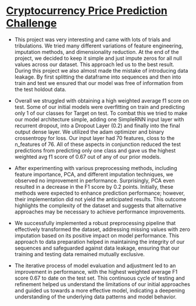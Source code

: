 # [Cryptocurrency Price Prediction Challenge](https://bitgrit.net/competition/20)

*   This project was very interesting and came with lots of trials and tribulations. We tried many different variations of feature engineering, imputation methods, and dimensionality reduction. At the end of the project, we decided to keep it simple and just impute zeros for all null values across our dataset. This approach led us to the best result. During this project we also almost made the mistake of introducing data leakage. By first splitting the dataframe into sequences and then into train and test we ensured that our model was free of information from the test holdout data.

*   Overall we struggled with obtaining a high weighted average f1 score on test. Some of our initial models were overfitting on train and predicting only 1 of our classes for Target on test. To combat this we tried to make our model architecture simple, adding one SimpleRNN input layer with recurrent dropout, into a Dropout Layer (0.2) and finally into the final output dense layer. We utilized the adam optimizer and binary crossentropy for loss. Our input layer had 70 features, closs to the n_features of 76. All of these aspects in conjunction reduced the test predictions from predicting only one class and gave us the highest weighted avg f1 score of 0.67 out of any of our prior models.

* After experimenting with various preprocessing methods, including feature importance, PCA, and different imputation techniques, we observed no improvement in performance. Surprisingly, PCA even resulted in a decrease in the F1 score by 0.2 points. Initially, these methods were expected to enhance prediction performance; however, their implementation did not yield the anticipated results. This outcome highlights the complexity of the dataset and suggests that alternative approaches may be necessary to achieve performance improvements.

* We successfully implemented a robust preprocessing pipeline that effectively transformed the dataset, addressing missing values with zero imputation based on its positive impact on model performance. This approach to data preparation helped in maintaining the integrity of our sequences and safeguarded against data leakage, ensuring that our training and testing data remained mutually exclusive.

* The iterative process of model evaluation and adjustment led to an improvement in performance, with the highest weighted average F1 score 0.67 to date on the test set. This continuous cycle of testing and refinement helped us understand the limitations of our initial approaches and guided us towards a more effective model, indicating a deepening understanding of the underlying data patterns and model behavior.
